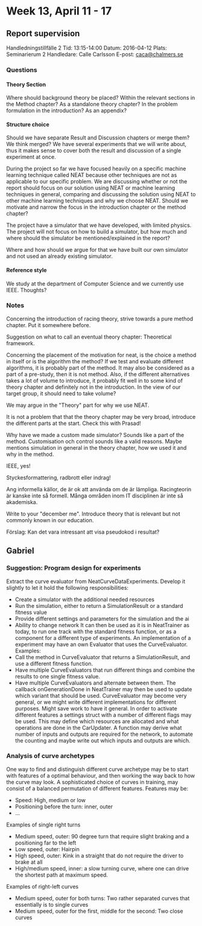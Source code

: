 # Week 13, April 11 - 17

## Report supervision

Handledningstillfälle 2
Tid: 13:15-14:00
Datum: 2016-04-12
Plats: Seminarierum 2
Handledare: Calle Carlsson
E-post: caca@chalmers.se


### Questions
#### Theory Section
Where should background theory be placed?
Within the relevant sections in the Method chapter?
As a standalone theory chapter?
In the problem formulation in the introduction?
As an appendix?

#### Structure choice
Should we have separate Result and Discussion chapters or merge them? We think merged? We have several experiments that we will write about, thus it makes sense to cover both the result and discussion of a single experiment at once.

During the project so far we have focused heavily on a specific machine learning technique called NEAT because other techniques are not as applicable to our specific problem. We are discussing whether or not the report should focus on our solution using NEAT or machine learning techniques in general, comparing and discussing the solution using NEAT to other machine learning techniques and why we choose NEAT. Should we motivate and narrow the focus in the introduction chapter or the method chapter?

The project have a simulator that we have developed, with limited physics. The project will not focus on how to build a simulator, but how much and where should the simulator be mentioned/explained in the report?

Where and how should we argue for that we have built our own simulator and not used an already existing simulator.

#### Reference style
We study at the department of Computer Science and we currently use IEEE. Thoughts?


### Notes
Concerning the introduction of racing theory, strive towards a pure method chapter. Put it somewhere before.

Suggestion on what to call an eventual theory chapter: Theoretical framework.

Concerning the placement of the motivation for neat, is the choice a method in itself or is the algorithm the method? If we test and evaluate different algorithms, it is probably part of the method. It may also be considered as a part of a pre-study, then it is not method. Also, if the different alternatives takes a lot of volume to introduce, it probably fit well in to some kind of theory chapter and definitely not in the introduction. In the view of our target group, it should need to take volume?

We may argue in the "Theory" part for why we use NEAT. 

It is not a problem that that the theory chapter may be very broad, introduce the different parts at the start. Check this with Prasad!

Why have we made a custom made simulator? Sounds like a part of the method. Customisation och control sounds like a valid reasons. Maybe mentions simulation in general in the theory chapter, how we used it and why in the method.

IEEE, yes!

Styckesformattering, radbrott eller indrag!

Ang informella källor, de är ok att använda om de är lämpliga. Racingteorin är kanske inte så formell. Många områden inom IT disciplinen är inte så akademiska.

Write to your "december me". Introduce theory that is relevant but not commonly known in our education.

Förslag: Kan det vara intressant att visa pseudokod i resultat?


## Gabriel
### Suggestion: Program design for experiments
Extract the curve evaluator from NeatCurveDataExperiments. Develop it slightly to let it hold the following responsibilities:
 - Create a simulator with the additional needed resources 
 - Run the simulation, either to return a SimulationResult or a standard fitness value
 - Provide different settings and parameters for the simulation and the ai
 - Ability to change network
It can then be used as it is in NeatTrainer as today, to run one track with the standard fitness function, or as a component for a different type of experiments. An implementation of a experiment may have an own Evaluator that uses the CurveEvaluator. Examples:
 - Call the method in CurveEvaluator that returns a SimulationResult, and use a different fitness function.
 - Have multiple CurveEvaluators that run different things and combine the results to one single fitness value.
 - Have multiple CurveEvaluators and alternate between them. The callback onGenerationDone in NeatTrainer may then be used to update which variant that should be used.
CurveEvaluator may become very general, or we might write different implementations for different purposes. Might save work to have it general. 
In order to activate different features a settings struct with a number of different flags may be used. This may define which resources are allocated and what operations are done in the CarUpdater. A function may derive what number of inputs and outputs are required for the network, to automate the counting and maybe write out which inputs and outputs are which.

### Analysis of curve archetypes
One way to find and distinguish different curve archetype may be to start with features of a optimal behaviour, and then working the way back to how the curve may look. A sophisticated choice of curves in training, may consist of a balanced permutation of different features. Features may be:
- Speed: High, medium or low
- Positioning before the turn: inner, outer
- ...

Examples of single right turns
- Medium speed, outer: 90 degree turn that require slight braking and a positioning far to the left
- Low speed, outer: Hairpin
- High speed, outer: Kink in a straight that do not require the driver to brake at all
- High/medium speed, inner: a slow turning curve, where one can drive the shortest path at maximum speed.

Examples of right-left curves
- Medium speed, outer for both turns: Two rather separated curves that essentially is to single curves
- Medium speed, outer for the first, middle for the second: Two close curves
